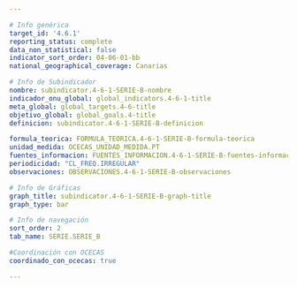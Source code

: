 ```yaml
---

# Info genérica
target_id: '4.6.1'
reporting_status: complete
data_non_statistical: false
indicator_sort_order: 04-06-01-bb
national_geographical_coverage: Canarias

# Info de Subindicador
nombre: subindicator.4-6-1-SERIE-B-nombre
indicador_onu_global: global_indicators.4-6-1-title
meta_global: global_targets.4-6-title
objetivo_global: global_goals.4-title
definicion: subindicator.4-6-1-SERIE-B-definicion

formula_teorica: FORMULA_TEORICA.4-6-1-SERIE-B-formula-teorica
unidad_medida: OCECAS_UNIDAD_MEDIDA.PT
fuentes_informacion: FUENTES_INFORMACION.4-6-1-SERIE-B-fuentes-informacion
periodicidad: "CL_FREQ.IRREGULAR"
observaciones: OBSERVACIONES.4-6-1-SERIE-B-observaciones

# Info de Gráficas
graph_title: subindicator.4-6-1-SERIE-B-graph-title
graph_type: bar

# Info de navegación
sort_order: 2
tab_name: SERIE.SERIE_B

#Coordinación con OCECAS
coordinado_con_ocecas: true

---
```

